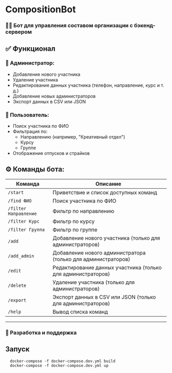 # CompositionBot

### 👨‍💻 Бот для управления составом организации с бэкенд-сервером

## ✅ Функционал

### 💪 Администратор:
- Добавление нового участника
- Удаление участника
- Редактирование данных участника (телефон, направление, курс и т. д.)
- Добавление новых администраторов
- Экспорт данных в CSV или JSON

### 👤 Пользователь:
- Поиск участника по ФИО
- Фильтрация по:
  - Направлению (например, "Креативный отдел")
  - Курсу
  - Группе
- Отображение отпусков и страйков

## ⚙️ Команды бота:

| Команда | Описание |
|---------|----------|
| `/start` | Приветствие и список доступных команд |
| `/find ФИО` | Поиск участника по ФИО |
| `/filter Направление` | Фильтр по направлению |
| `/filter Курс` | Фильтр по курсу |
| `/filter Группа` | Фильтр по группе |
| `/add` | Добавление нового участника (только для администраторов) |
| `/add_admin` | Добавление нового администратора (только для администраторов) |
| `/edit` | Редактирование данных участника (только для администраторов) |
| `/delete` | Удаление участника (только для администраторов) |
| `/export` | Экспорт данных в CSV или JSON (только для администраторов) |
| `/help` | Вывод списка команд |

---

### 🌟 Разработка и поддержка

## Запуск 
```
  docker-compose -f docker-compose.dev.yml build
  docker-compose -f docker-compose.dev.yml up
```

